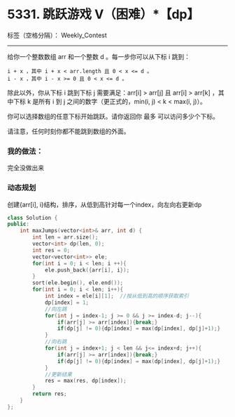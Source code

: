﻿# 5331. 跳跃游戏 V（困难）*【dp】

标签（空格分隔）： Weekly_Contest

---
给你一个整数数组 arr 和一个整数 d 。每一步你可以从下标 i 跳到：

    i + x ，其中 i + x < arr.length 且 0 < x <= d 。
    i - x ，其中 i - x >= 0 且 0 < x <= d 。

除此以外，你从下标 i 跳到下标 j 需要满足：arr[i] > arr[j] 且 arr[i] > arr[k] ，其中下标 k 是所有 i 到 j 之间的数字（更正式的，min(i, j) < k < max(i, j)）。

你可以选择数组的任意下标开始跳跃。请你返回你 最多 可以访问多少个下标。

请注意，任何时刻你都不能跳到数组的外面。


### 我的做法：  
完全没做出来

### 动态规划
创建{arr[i], i}结构，排序，从低到高针对每一个index，向左向右更新dp
```C++
class Solution {
public:
    int maxJumps(vector<int>& arr, int d) {
        int len = arr.size();
        vector<int> dp(len, 0);
        int res = 0;
        vector<vector<int>> ele;
        for(int i = 0; i < len; i ++){
            ele.push_back({arr[i], i});
        }
        sort(ele.begin(), ele.end());
        for(int i = 0; i < len; i++){
            int index = ele[i][1];  //按从低到高的顺序获取索引
            dp[index] = 1;
            //向左跳
            for(int j = index-1; j >= 0 && j >= index-d; j--){
                if(arr[j] >= arr[index]){break;}
                if(dp[j] != 0){dp[index] = max(dp[index], dp[j]+1);}
            }
            //向右跳
            for(int j = index+1; j < len && j<= index+d; j++){
                if(arr[j] >= arr[index]){break;}
                if(dp[j] != 0){dp[index] = max(dp[index], dp[j]+1);}
            }
            //更新结果
            res = max(res, dp[index]);
        }
        return res;
    }
};
```